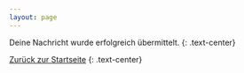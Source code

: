 ```yaml
---
layout: page
---
```


Deine Nachricht wurde erfolgreich übermittelt.
{: .text-center}

[Zurück zur Startseite](/)
{: .text-center}